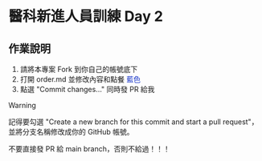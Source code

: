 # 醫科新進人員訓練 Day 2

## 作業說明

1. 請將本專案 Fork 到你自己的帳號底下
2. 打開 order.md 並修改內容和點餐 <font color="#1936C9">藍色</font>
3. 點選 "Commit changes..." 同時發 PR 給我

> [!WARNING]
> 記得要勾選 "Create a new branch for this commit and start a pull request"，並將分支名稱修改成你的 GitHub 帳號。
>
> 不要直接發 PR 給 main branch，否則不給過！！！
